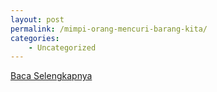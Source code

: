 ```yaml
---
layout: post
permalink: /mimpi-orang-mencuri-barang-kita/
categories:
    - Uncategorized
---
```


[Baca Selengkapnya](/09)